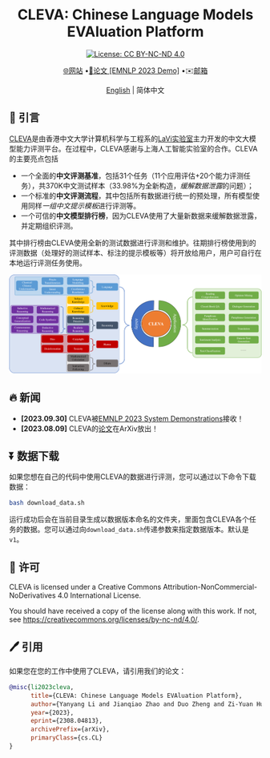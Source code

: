 # <h1 align="center">CLEVA: Chinese Language Models EVAluation Platform</h1>
<div align="center">

[![License: CC BY-NC-ND 4.0](https://img.shields.io/badge/License-CC_BY--NC--ND_4.0-blue.svg)](https://creativecommons.org/licenses/by-nc-nd/4.0/)

[🌐网站](http://www.lavicleva.com/)
•[📜论文 \[EMNLP 2023 Demo\]](https://arxiv.org/abs/2308.04813)
•✉️<a href="mailto:clevaplat@gmail.com">邮箱</a>

[English](README.md) | 简体中文

</div>

## 🎯 引言

[CLEVA](https://arxiv.org/abs/2308.04813)是由香港中文大学计算机科学与工程系的[LaVi实验室](https://lwwangcse.github.io/)主力开发的中文大模型能力评测平台。在过程中，CLEVA感谢与上海人工智能实验室的合作。CLEVA的主要亮点包括
- 一个全面的**中文评测基准**，包括31个任务（11个应用评估+20个能力评测任务），共370K中文测试样本（33.98%为全新构造，*缓解数据泄露*的问题）；
- 一个标准的**中文评测流程**，其中包括所有数据进行统一的预处理，所有模型使用同样*一组中文提示模板*进行评测等。
- 一个可信的**中文模型排行榜**，因为CLEVA使用了大量新数据来缓解数据泄露，并定期组织评测。

其中排行榜由CLEVA使用全新的测试数据进行评测和维护。往期排行榜使用到的评测数据（处理好的测试样本、标注的提示模板等）将开放给用户，用户可自行在本地运行评测任务使用。

![总览](overview.png)

## 🔥 新闻

- **\[2023.09.30\]** CLEVA被[EMNLP 2023 System Demonstrations](https://2023.emnlp.org/calls/demos/)接收！
- **\[2023.08.09\]** CLEVA的[论文](https://arxiv.org/abs/2308.04813)在ArXiv放出！

## ⏬ 数据下载

如果您想在自己的代码中使用CLEVA的数据进行评测，您可以通过以下命令下载数据：
```sh
bash download_data.sh
```
运行成功后会在当前目录生成以数据版本命名的文件夹，里面包含CLEVA各个任务的数据。您可以通过向`download_data.sh`传递参数来指定数据版本。默认是`v1`。

## 🛂 许可

CLEVA is licensed under a Creative Commons Attribution-NonCommercial-NoDerivatives 4.0 International License.

You should have received a copy of the license along with this work. If not, see <https://creativecommons.org/licenses/by-nc-nd/4.0/>.

## 🖊️ 引用

如果您在您的工作中使用了CLEVA，请引用我们的论文：
```bib
@misc{li2023cleva,
      title={CLEVA: Chinese Language Models EVAluation Platform}, 
      author={Yanyang Li and Jianqiao Zhao and Duo Zheng and Zi-Yuan Hu and Zhi Chen and Xiaohui Su and Yongfeng Huang and Shijia Huang and Dahua Lin and Michael R. Lyu and Liwei Wang},
      year={2023},
      eprint={2308.04813},
      archivePrefix={arXiv},
      primaryClass={cs.CL}
}
```
